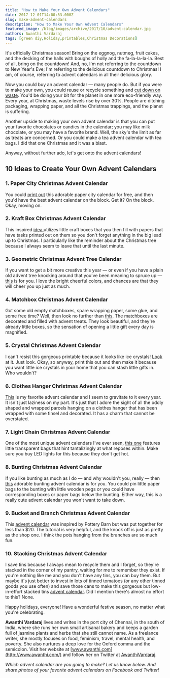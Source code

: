 ```yaml
---
title: "How to Make Your Own Advent Calendars"
date: 2017-12-01T14:00:53.000Z
slug: make-advent-calendars
description: "How to Make Your Own Advent Calendars"
featured_image: /blog/images/archive/2017/10/advent-calendar.jpg
authors: Awanthi Vardaraj
tags: [green diy,Holiday,printables,Christmas Decorations]
---
```


It's officially Christmas season! Bring on the eggnog, nutmeg, fruit cakes, and the decking of the halls with boughs of holly and the fa-la-la-la-la. Best of all, bring on the countdown! And, no, I'm not referring to the countdown to New Year's Eve; I'm referring to the delicious countdown to Christmas! I am, of course, referring to advent calendars in all their delicious glory.

Now you could buy an advent calendar — many people do. But if you were to make your own, you could reuse or recycle something and [cut down on waste](https://www.tomatoink.com/blog/posts/holiday-shopping-leads-to-debt-pollution-discontent.html). You'd be doing your bit for the planet in one more eco-friendly way. Every year, at Christmas, waste levels rise by over 30%. People are ditching packaging, wrapping paper, and all the Christmas trappings, and the planet is suffering.

Another upside to making your own advent calendar is that you can put your favorite chocolates or candies in the calendar; you may like milk chocolate, or you may have a favorite brand. Well, the sky's the limit as far as treats are concerned. Or you could make a tea advent calendar with tea bags. I did that one Christmas and it was a blast.

Anyway, without further ado, let's get onto the advent calendars!

## 10 Ideas to Create Your Own Advent Calendars

### 1\. Paper City Christmas Advent Calendar

You could [print out](https://mrprintables.com/christmas-advent-calendar-street.html) this adorable paper city calendar for free, and then you'd have the best advent calendar on the block. Get it? On the block. Okay, moving on.

### 2\. Kraft Box Christmas Advent Calendar

This inspired [idea ](http://shimandsons.typepad.com/shimandsons/2010/12/our-advent-calendar.html)utilizes little craft boxes that you then fill with papers that have tasks printed out on them so you don't forget anything in the big lead up to Christmas. I particularly like the reminder about the Christmas tree because I always seem to leave that until the last minute.

### 3\. Geometric Christmas Advent Tree Calendar

If you want to get a bit more creative this year — or even if you have a plain old advent tree knocking around that you've been meaning to spruce up — [this](http://blog.hobbycraft.co.uk/how-to-make-a-bright-geometric-advent-tree/) is for you. I love the bright cheerful colors, and chances are that they will cheer you up just as much.

### 4\. Matchbox Christmas Advent Calendar

Got some old empty matchboxes, spare wrapping paper, some glue, and some free time? Well, then look no further than [this](http://www.bhg.com/christmas/crafts/make-matchbox-advent-box/). The matchboxes are decorated and filled with advent treats. They look beautiful, and they're already little boxes, so the sensation of opening a little gift every day is magnified.

### 5\. Crystal Christmas Advent Calendar

I can't resist this gorgeous printable because it looks like ice crystals! [Look](https://mrprintables.com/crystal-christmas-advent-calendar.html) at it. Just look. Okay, so anyway, print this out and then make it because you want little ice crystals in your home that you can stash little gifts in. Who wouldn't?

### 6\. Clothes Hanger Christmas Advent Calendar

[This](http://www.byfryd.com/2011/11/advent-calendar/) is my favorite advent calendar and I seem to gravitate to it every year. It isn't just laziness on my part. It's just that I adore the sight of all the oddly shaped and wrapped parcels hanging on a clothes hanger that has been wrapped with some tinsel and decorated. It has a charm that cannot be overstated.

### 7\. Light Chain Christmas Advent Calendar

One of the most unique advent calendars I've ever seen, [this one](http://www.livingathome.de/kochen-feiern/gaeste/6542-bstr-adventskalender-basteln/21912-img-warteschlange-mit-lichterkette) features little transparent bags that hint tantalizingly at what reposes within. Make sure you buy LED lights for this because they don't get hot.

### 8\. Bunting Christmas Advent Calendar

If you like bunting as much as I do — and why wouldn't you, really — then [this](http://snug-online.blogspot.in/2011/11/advent-advent.html) adorable bunting advent calendar is for you. You could pin little paper bags to the bunting with little wooden pegs or you could have corresponding boxes or paper bags below the bunting. Either way, this is a really cute advent calendar you won't want to take down.

### 9\. Bucket and Branch Christmas Advent Calendar

This [advent calendar](http://davidandcarolineparker.blogspot.in/2010/12/pottery-barn-inspired-advent-calender.html) was inspired by Pottery Barn but was put together for less than $20\. The tutorial is very helpful, and the knock off is just as pretty as the shop one. I think the pots hanging from the branches are so much fun.

### 10\. Stacking Christmas Advent Calendar

I save tins because I always mean to recycle them and I forget, so they're stacked in the corner of my pantry, waiting for me to remember they exist. If you're nothing like me and you don't have any tins, you can buy them. But maybe it's just better to invest in lots of tinned tomatoes (or any other tinned goods you use often) and save those cans to make this gorgeous but low-in-effort stacked tins [advent calendar](http://www.idealhome.co.uk/all-rooms-ideas/high-impact-low-effort-christmas-decorating-ideas-74440). Did I mention there's almost no effort to this? None.

Happy holidays, everyone! Have a wonderful festive season, no matter what you're celebrating.

**Awanthi Vardaraj** lives and writes in the port city of Chennai, in the south of India, where she runs her own small artisanal bakery and keeps a garden full of jasmine plants and herbs that she still cannot name. As a freelance writer, she mostly focuses on food, feminism, travel, mental health, and poverty. She also nurtures a deep love for the Oxford comma and the semicolon. Visit her website at [www.awanthi.com](http://www.awanthi.com/) and follow her on Twitter at [AwanthiVardaraj](https://twitter.com/AwanthiVardaraj).

_Which advent calendar are you going to make? Let us know below. And share photos of your favorite advent calendars on Facebook and Twitter!_